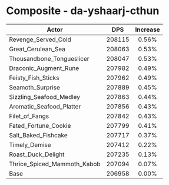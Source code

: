 # Composite - da-yshaarj-cthun
| Actor | DPS | Increase |
|---|:---:|:---:|
|Revenge_Served_Cold|208115|0.56%|
|Great_Cerulean_Sea|208063|0.53%|
|Thousandbone_Tongueslicer|208047|0.53%|
|Draconic_Augment_Rune|207982|0.49%|
|Feisty_Fish_Sticks|207962|0.49%|
|Seamoth_Surprise|207889|0.45%|
|Sizzling_Seafood_Medley|207863|0.44%|
|Aromatic_Seafood_Platter|207856|0.43%|
|Filet_of_Fangs|207842|0.43%|
|Fated_Fortune_Cookie|207799|0.41%|
|Salt_Baked_Fishcake|207717|0.37%|
|Timely_Demise|207412|0.22%|
|Roast_Duck_Delight|207235|0.13%|
|Thrice_Spiced_Mammoth_Kabob|207094|0.07%|
|Base|206958|0.00%|
